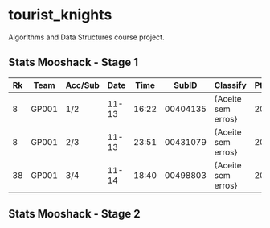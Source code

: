 # tourist_knights
Algorithms and Data Structures course project.


## Stats Mooshack - Stage 1
|Rk|Team|Acc/Sub|Date|Time|SubID|Classify|Pt.|Elap.s|CPU.ms|Mem.kB|
|--|--|--|--|--|--|--|--|--|--|--|
|8|GP001|1/2|11-13|16:22|00404135|{Aceite sem erros}|20|4|3684|24748|
|8|GP001|2/3|11-13|23:51|00431079|{Aceite sem erros}|20|4|3736|12332|
|38|GP001|3/4|11-14|18:40|00498803|{Aceite sem erros}|20|4|4164|12332|
## Stats Mooshack - Stage 2
